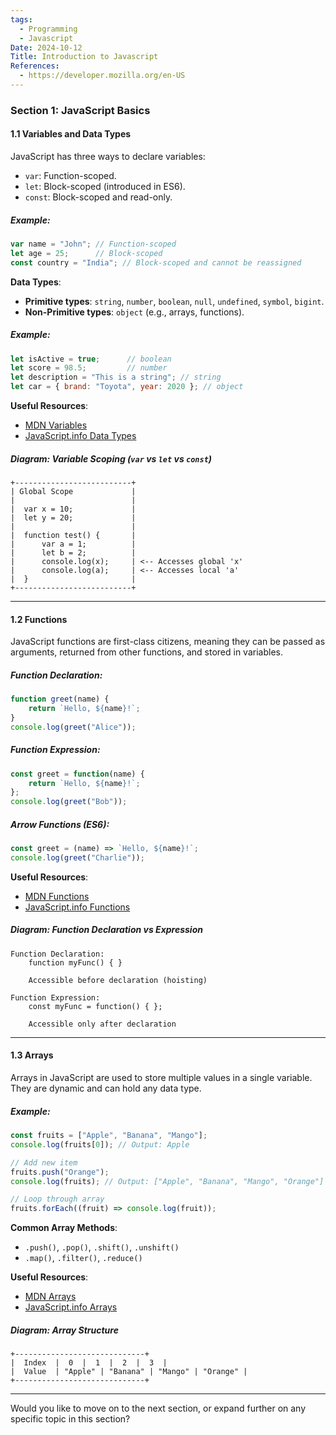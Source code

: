 ```yaml
---
tags:
  - Programming
  - Javascript
Date: 2024-10-12
Title: Introduction to Javascript
References:
  - https://developer.mozilla.org/en-US
---
```

### Section 1: **JavaScript Basics**

#### 1.1 Variables and Data Types

JavaScript has three ways to declare variables:
- `var`: Function-scoped.
- `let`: Block-scoped (introduced in ES6).
- `const`: Block-scoped and read-only.

##### Example:
```javascript
var name = "John"; // Function-scoped
let age = 25;      // Block-scoped
const country = "India"; // Block-scoped and cannot be reassigned
```

**Data Types**:
- **Primitive types**: `string`, `number`, `boolean`, `null`, `undefined`, `symbol`, `bigint`.
- **Non-Primitive types**: `object` (e.g., arrays, functions).

##### Example:
```javascript
let isActive = true;      // boolean
let score = 98.5;         // number
let description = "This is a string"; // string
let car = { brand: "Toyota", year: 2020 }; // object
```

**Useful Resources**:
- [MDN Variables](https://developer.mozilla.org/en-US/docs/Web/JavaScript/Guide/Grammar_and_types#declarations)
- [JavaScript.info Data Types](https://javascript.info/types)

##### Diagram: Variable Scoping (`var` vs `let` vs `const`)

```plaintext
+--------------------------+
| Global Scope             |
|                          |
|  var x = 10;             |
|  let y = 20;             |
|                          |
|  function test() {       |
|      var a = 1;          |
|      let b = 2;          |
|      console.log(x);     | <-- Accesses global 'x'
|      console.log(a);     | <-- Accesses local 'a'
|  }                       |
+--------------------------+
```

---

#### 1.2 Functions

JavaScript functions are first-class citizens, meaning they can be passed as arguments, returned from other functions, and stored in variables.

##### Function Declaration:
```javascript
function greet(name) {
    return `Hello, ${name}!`;
}
console.log(greet("Alice"));
```

##### Function Expression:
```javascript
const greet = function(name) {
    return `Hello, ${name}!`;
};
console.log(greet("Bob"));
```

##### Arrow Functions (ES6):
```javascript
const greet = (name) => `Hello, ${name}!`;
console.log(greet("Charlie"));
```

**Useful Resources**:
- [MDN Functions](https://developer.mozilla.org/en-US/docs/Web/JavaScript/Guide/Functions)
- [JavaScript.info Functions](https://javascript.info/function-basics)

##### Diagram: Function Declaration vs Expression

```plaintext
Function Declaration:
    function myFunc() { }
    
    Accessible before declaration (hoisting)

Function Expression:
    const myFunc = function() { };
    
    Accessible only after declaration
```

---

#### 1.3 Arrays

Arrays in JavaScript are used to store multiple values in a single variable. They are dynamic and can hold any data type.

##### Example:
```javascript
const fruits = ["Apple", "Banana", "Mango"];
console.log(fruits[0]); // Output: Apple

// Add new item
fruits.push("Orange");
console.log(fruits); // Output: ["Apple", "Banana", "Mango", "Orange"]

// Loop through array
fruits.forEach((fruit) => console.log(fruit));
```

**Common Array Methods**:
- `.push()`, `.pop()`, `.shift()`, `.unshift()`
- `.map()`, `.filter()`, `.reduce()`

**Useful Resources**:
- [MDN Arrays](https://developer.mozilla.org/en-US/docs/Web/JavaScript/Reference/Global_Objects/Array)
- [JavaScript.info Arrays](https://javascript.info/array)

##### Diagram: Array Structure

```plaintext
+-----------------------------+
|  Index  |  0  |  1  |  2  |  3  |
|  Value  | "Apple" | "Banana" | "Mango" | "Orange" |
+-----------------------------+
```

---

Would you like to move on to the next section, or expand further on any specific topic in this section?